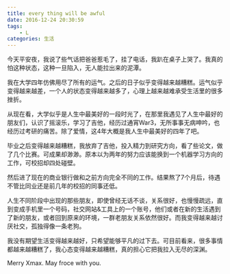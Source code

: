 ```yaml
---
title: every thing will be awful
date: 2016-12-24 20:30:59
tags:
	- L
categories: 生活
---
```


今天平安夜，我说了些气话把爸爸惹毛了，挂了电话，我趴在桌子上哭了。我真的怕这种状态，这种一旦陷入，无人能拉出来的泥潭。

我在大学四年仿佛用尽了所有的运气。之后的日子似乎变得越来越糟糕。运气似乎变得越来越差，一个人的状态变得越来越多了，心理上越来越难承受生活里的很多挫折。

从现在看，大学似乎是人生中最美好的一段时光了，在那里我遇见了人生中最好的朋友们，认识了摇滚乐，学习了吉他，经历过通宵War3，无所事事无病呻吟，也经历过考研的痛苦。除了爱情，这4年大概是我人生中最美好的四年了吧。

毕业之后变得越来越糟糕，我放弃了吉他，投入精力到研究方向，看了些论文，做了几个比赛。可成果却渺渺。原本以为两年的努力应该能换到一个机器学习方向的工作，可校招却四处碰壁。

然后进了现在的商业银行做和之前方向完全不同的工作。结果熬了7个月后，待遇不管比同业还是前几年的校招的同事还低。

人生不同阶段中出现的那些朋友，即使曾经无话不谈，关系很好，也慢慢疏远，直到变成手机里一个号码，社交网站&工具上的一个账号，他们或者在新的生活遇到了新的朋友，或者回到原来的环境，一群老朋友关系依然很好。而我变得越来越讨厌社交，孤独得像一条老狗。

我没有期望生活变得越来越好，只希望能够平凡的过下去。可目前看来，很多事情都越来越糟糕了，我心态变得越来越糟糕，真的担心它把我拉入无尽的深渊。

Merry Xmax. May froce with you.